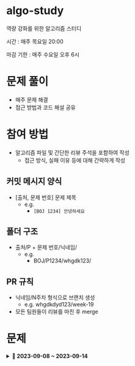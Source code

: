 # algo-study

역량 강화를 위한 알고리즘 스터디

시간 : 매주 목요일 20:00

마감 기한 : 매주 수요일 오후 6시

# 문제 풀이

- 매주 문제 해결
- 접근 방법과 코드 해설 공유

# 참여 방법

- 알고리즘 파일 및 간단한 리뷰 주석을 포함하여 작성
    - 접근 방식, 실패 이유 등에 대해 간략하게 작성

## 커밋 메시지 양식

- [출처, 문제 번호] 문제 제목
    - e.g.
        - `[BOJ 1234] 안녕하세요`

## 폴더 구조

- 출처/P + 문제 번호/닉네임/
    - e.g.
        - BOJ/P1234/whgdk123/

## PR 규칙

- 닉네임/N주차 형식으로 브랜치 생성
    - e.g. whgdkdyd123/week-19
- 모든 팀원들이 리뷰를 마친 후 merge

# 문제

<details>
    
<summary><strong>🚧 2023-09-08 ~ 2023-09-14</strong></summary>
<br/>

|                         문제                         |
|:--------------------------------------------------:|
<a href="https://www.acmicpc.net/problem/2580" target="_blank" rel="noopener noreferrer">스도쿠</a>
<a href="https://school.programmers.co.kr/learn/courses/30/lessons/92343?language=java" target="_blank" rel="noopener noreferrer">양과 늑대</a>
<a href="https://swexpertacademy.com/main/code/problem/problemDetail.do?contestProbId=AWXRF8s6ezEDFAUo&" target="_blank" rel="noopener noreferrer">[모의 SW 역량테스트] 핀볼 게임</a>
<a href="https://www.acmicpc.net/problem/2638" target="_blank" rel="noopener noreferrer">치즈</a>
<a href="https://www.acmicpc.net/problem/16234" target="_blank" rel="noopener noreferrer">인구 이동</a>
<a href="https://www.acmicpc.net/problem/17281" target="_blank" rel="noopener noreferrer">⚾</a>

</details>
